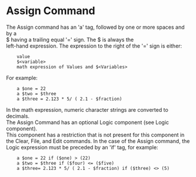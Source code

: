 <h1>Assign Command</h1>

<p>The Assign command has an 'a' tag, followed by one or more spaces and by a <br />
$<variable> having a trailing equal '=' sign. The $<variable> is always the <br />
left-hand expression.  The expression to the right of the '=' sign is either:    </p>

<pre><code>    value  
    $&lt;variable&gt;  
    math expression of Values and $&lt;Variables&gt;
</code></pre>

<p>For example:  </p>

<pre><code>    a $one = 22  
    a $two = $three  
    a $three = 2.123 * 5/ ( 2.1 - $fraction)
</code></pre>

<p>In the math expression, numeric character strings are converted to decimals. <br />
The Assign Command has an optional Logic component (see Logic component). <br />
This component has a restriction that is not present for this component in <br />
the Clear, File, and Edit commands. In the case of the Assign command, the <br />
Logic expression must be preceded by an 'if' tag, for example:  </p>

<pre><code>    a $one = 22 if ($one) &gt; (22)  
    a $two = $three if ($four) &lt;= ($five)  
    a $three= 2.123 * 5/ ( 2.1 - $fraction) if ($three) &lt;&gt; (5)
</code></pre>

